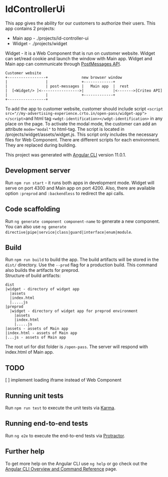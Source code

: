# IdControllerUi

This app gives the ability for our customers to authorize their users.
This app contains 2 projects:
- Main app - ./projects/id-controller-ui
- Widget - ./projects/widget

Widget - it is a Web Component that is run on customer website. Widget can set/read cookie and launch the window with Main app.
Widget and Main app can communicate through [PostMessages API](https://developer.mozilla.org/en-US/docs/Web/API/Window/postMessage).

```
Customer website
+-----------------+               new browser window
|                 |               +-------------+ 
|                 | post-messages |   Main app  |  rest  
|  [<Widget/> ]<----------------->|             |<------->[Criteo API]
|                 |               +-------------+
+-----------------+
```
To add the app to customer website, customer should include script 
`<script src="//my-advertising-experience.crto.in/open-pass/widget-app"></script>`and html tag 
`<wdgt-identification></wdgt-identification>` in any place on the page. 
To activate the modal mode, the customer can add an attribute `mode="modal"` to html-tag. 
The script is located in /projects/widget/assets/widget.js. This script only includes the necessary files for Web Component.
There are different scripts for each environment. They are replaced during building.


This project was generated with [Angular CLI](https://github.com/angular/angular-cli) version 11.0.1.

## Development server
Run `npm run start` - it runs both apps in development mode. Widget will serve on port 4300 and Main app on port 4200.
Also, there are available option `:preprod` and `:backendless` to redirect the api calls.

## Code scaffolding

Run `ng generate component component-name` to generate a new component. You can also use `ng generate directive|pipe|service|class|guard|interface|enum|module`.

## Build

Run `npm run build` to build the app. The build artifacts will be stored in the `dist/` directory. Use the `--prod` flag for a production build.
This command also builds the artifacts for preprod.  
Structure of build artifacts:
```
dist
|widget - directory of widget app
  |assets 
  |index.html
  |.....js
|preprod 
  |widget - directory of widget app for preprod environment
    |assets 
    |index.html
    |.....js
|assets - assets of Main app
|index.html - assets of Main app
|...js - assets of Main app
```

The root url for dist folder is `/open-pass`. The server will respond with index.html of Main app.

## TODO

[ ] implement loading iframe instead of Web Component

## Running unit tests

Run `npm run test` to execute the unit tests via [Karma](https://karma-runner.github.io).

## Running end-to-end tests

Run `ng e2e` to execute the end-to-end tests via [Protractor](http://www.protractortest.org/).

## Further help

To get more help on the Angular CLI use `ng help` or go check out the [Angular CLI Overview and Command Reference](https://angular.io/cli) page.
